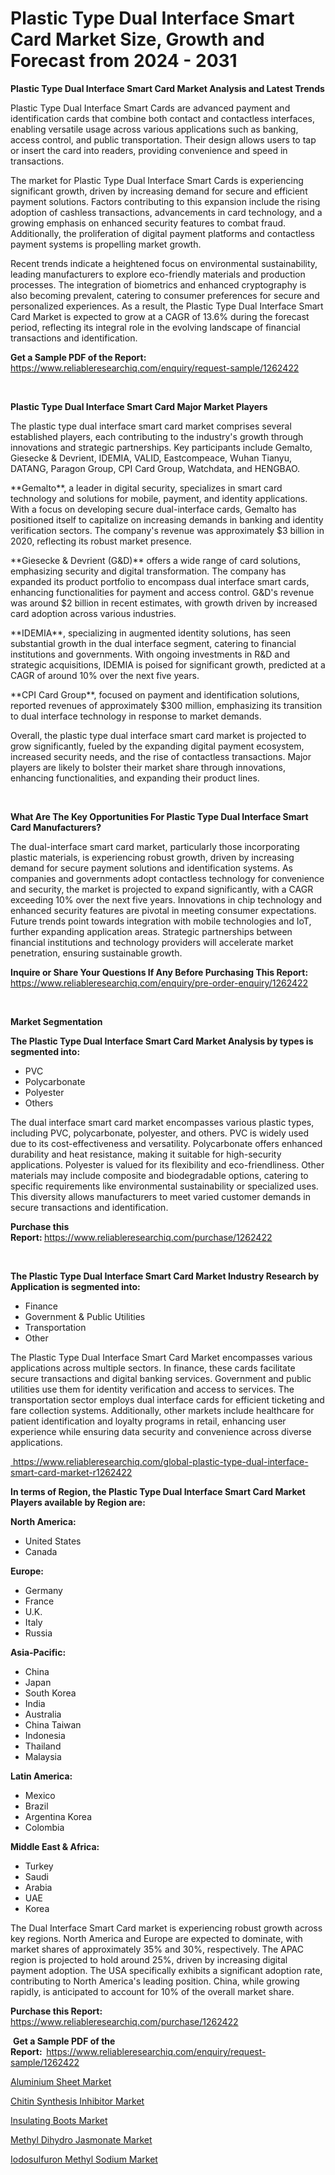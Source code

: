 <p><h1>Plastic Type Dual Interface Smart Card Market Size, Growth and Forecast from 2024 - 2031</h1></p><p><strong>Plastic Type Dual Interface Smart Card Market Analysis and Latest Trends</strong></p>
<p><p>Plastic Type Dual Interface Smart Cards are advanced payment and identification cards that combine both contact and contactless interfaces, enabling versatile usage across various applications such as banking, access control, and public transportation. Their design allows users to tap or insert the card into readers, providing convenience and speed in transactions.</p><p>The market for Plastic Type Dual Interface Smart Cards is experiencing significant growth, driven by increasing demand for secure and efficient payment solutions. Factors contributing to this expansion include the rising adoption of cashless transactions, advancements in card technology, and a growing emphasis on enhanced security features to combat fraud. Additionally, the proliferation of digital payment platforms and contactless payment systems is propelling market growth.</p><p>Recent trends indicate a heightened focus on environmental sustainability, leading manufacturers to explore eco-friendly materials and production processes. The integration of biometrics and enhanced cryptography is also becoming prevalent, catering to consumer preferences for secure and personalized experiences. As a result, the Plastic Type Dual Interface Smart Card Market is expected to grow at a CAGR of 13.6% during the forecast period, reflecting its integral role in the evolving landscape of financial transactions and identification.</p></p>
<p><strong>Get a Sample PDF of the Report:&nbsp;</strong> <a href="https://www.reliableresearchiq.com/enquiry/request-sample/1262422?utm_campaign=1834&utm_medium=2&utm_source=Github&utm_content=ia&utm_term=10122024&utm_id=plastic-type-dual-interface-smart-card">https://www.reliableresearchiq.com/enquiry/request-sample/1262422</a></p>
<p>&nbsp;</p>
<p><strong>Plastic Type Dual Interface Smart Card Major Market Players</strong></p>
<p><p>The plastic type dual interface smart card market comprises several established players, each contributing to the industry's growth through innovations and strategic partnerships. Key participants include Gemalto, Giesecke & Devrient, IDEMIA, VALID, Eastcompeace, Wuhan Tianyu, DATANG, Paragon Group, CPI Card Group, Watchdata, and HENGBAO.</p><p>**Gemalto**, a leader in digital security, specializes in smart card technology and solutions for mobile, payment, and identity applications. With a focus on developing secure dual-interface cards, Gemalto has positioned itself to capitalize on increasing demands in banking and identity verification sectors. The company's revenue was approximately $3 billion in 2020, reflecting its robust market presence.</p><p>**Giesecke & Devrient (G&D)** offers a wide range of card solutions, emphasizing security and digital transformation. The company has expanded its product portfolio to encompass dual interface smart cards, enhancing functionalities for payment and access control. G&D's revenue was around $2 billion in recent estimates, with growth driven by increased card adoption across various industries.</p><p>**IDEMIA**, specializing in augmented identity solutions, has seen substantial growth in the dual interface segment, catering to financial institutions and governments. With ongoing investments in R&D and strategic acquisitions, IDEMIA is poised for significant growth, predicted at a CAGR of around 10% over the next five years.</p><p>**CPI Card Group**, focused on payment and identification solutions, reported revenues of approximately $300 million, emphasizing its transition to dual interface technology in response to market demands.</p><p>Overall, the plastic type dual interface smart card market is projected to grow significantly, fueled by the expanding digital payment ecosystem, increased security needs, and the rise of contactless transactions. Major players are likely to bolster their market share through innovations, enhancing functionalities, and expanding their product lines.</p></p>
<p>&nbsp;</p>
<p><strong>What Are The Key Opportunities For Plastic Type Dual Interface Smart Card Manufacturers?</strong></p>
<p><p>The dual-interface smart card market, particularly those incorporating plastic materials, is experiencing robust growth, driven by increasing demand for secure payment solutions and identification systems. As companies and governments adopt contactless technology for convenience and security, the market is projected to expand significantly, with a CAGR exceeding 10% over the next five years. Innovations in chip technology and enhanced security features are pivotal in meeting consumer expectations. Future trends point towards integration with mobile technologies and IoT, further expanding application areas. Strategic partnerships between financial institutions and technology providers will accelerate market penetration, ensuring sustainable growth.</p></p>
<p><strong>Inquire or Share Your Questions If Any Before Purchasing This Report:</strong> <a href="https://www.reliableresearchiq.com/enquiry/pre-order-enquiry/1262422?utm_campaign=1834&utm_medium=2&utm_source=Github&utm_content=ia&utm_term=10122024&utm_id=plastic-type-dual-interface-smart-card">https://www.reliableresearchiq.com/enquiry/pre-order-enquiry/1262422</a></p>
<p>&nbsp;</p>
<p><strong>Market Segmentation</strong></p>
<p><strong>The Plastic Type Dual Interface Smart Card Market Analysis by types is segmented into:</strong></p>
<p><ul><li>PVC</li><li>Polycarbonate</li><li>Polyester</li><li>Others</li></ul></p>
<p><p>The dual interface smart card market encompasses various plastic types, including PVC, polycarbonate, polyester, and others. PVC is widely used due to its cost-effectiveness and versatility. Polycarbonate offers enhanced durability and heat resistance, making it suitable for high-security applications. Polyester is valued for its flexibility and eco-friendliness. Other materials may include composite and biodegradable options, catering to specific requirements like environmental sustainability or specialized uses. This diversity allows manufacturers to meet varied customer demands in secure transactions and identification.</p></p>
<p><strong>Purchase this Report:&nbsp;</strong><a href="https://www.reliableresearchiq.com/purchase/1262422?utm_campaign=1834&utm_medium=2&utm_source=Github&utm_content=ia&utm_term=10122024&utm_id=plastic-type-dual-interface-smart-card">https://www.reliableresearchiq.com/purchase/1262422</a></p>
<p>&nbsp;</p>
<p><strong>The Plastic Type Dual Interface Smart Card Market Industry Research by Application is segmented into:</strong></p>
<p><ul><li>Finance</li><li>Government & Public Utilities</li><li>Transportation</li><li>Other</li></ul></p>
<p><p>The Plastic Type Dual Interface Smart Card Market encompasses various applications across multiple sectors. In finance, these cards facilitate secure transactions and digital banking services. Government and public utilities use them for identity verification and access to services. The transportation sector employs dual interface cards for efficient ticketing and fare collection systems. Additionally, other markets include healthcare for patient identification and loyalty programs in retail, enhancing user experience while ensuring data security and convenience across diverse applications.</p></p>
<p><a href="https://www.reliableresearchiq.com/global-plastic-type-dual-interface-smart-card-market-r1262422?utm_campaign=1834&utm_medium=2&utm_source=Github&utm_content=ia&utm_term=10122024&utm_id=plastic-type-dual-interface-smart-card">&nbsp;https://www.reliableresearchiq.com/global-plastic-type-dual-interface-smart-card-market-r1262422</a></p>
<p><strong>In terms of Region, the Plastic Type Dual Interface Smart Card Market Players available by Region are:</strong></p>
<p>
    <p> <strong> North America: </strong>
        <ul>
            <li>United States</li>
            <li>Canada</li>
        </ul>
        </p> 
    <p> <strong> Europe: </strong>
        <ul>
            <li>Germany</li>
            <li>France</li>
            <li>U.K.</li>
            <li>Italy</li>
            <li>Russia</li>
        </ul>
        </p> 
    <p> <strong> Asia-Pacific: </strong>
        <ul>
            <li>China</li>
            <li>Japan</li>
            <li>South Korea</li>
            <li>India</li>
            <li>Australia</li>
            <li>China Taiwan</li>
            <li>Indonesia</li>
            <li>Thailand</li>
            <li>Malaysia</li>
        </ul>
        </p> 
    <p> <strong> Latin America: </strong>
        <ul>
            <li>Mexico</li>
            <li>Brazil</li>
            <li>Argentina Korea</li>
            <li>Colombia</li>
        </ul>
        </p> 
    <p> <strong> Middle East & Africa: </strong>
        <ul>
            <li>Turkey</li>
            <li>Saudi</li>
            <li>Arabia</li>
            <li>UAE</li>
            <li>Korea</li>
        </ul>
    </p>
    </p>
<p><p>The Dual Interface Smart Card market is experiencing robust growth across key regions. North America and Europe are expected to dominate, with market shares of approximately 35% and 30%, respectively. The APAC region is projected to hold around 25%, driven by increasing digital payment adoption. The USA specifically exhibits a significant adoption rate, contributing to North America's leading position. China, while growing rapidly, is anticipated to account for 10% of the overall market share.</p></p>
<p><strong>Purchase this Report: </strong><a href="https://www.reliableresearchiq.com/purchase/1262422?utm_campaign=1834&utm_medium=2&utm_source=Github&utm_content=ia&utm_term=10122024&utm_id=plastic-type-dual-interface-smart-card">https://www.reliableresearchiq.com/purchase/1262422</a></p>
<p>&nbsp;<strong>Get a Sample PDF of the Report:&nbsp;&nbsp;</strong><a href="https://www.reliableresearchiq.com/enquiry/request-sample/1262422?utm_campaign=1834&utm_medium=2&utm_source=Github&utm_content=ia&utm_term=10122024&utm_id=plastic-type-dual-interface-smart-card">https://www.reliableresearchiq.com/enquiry/request-sample/1262422</a></p>
<p><strong></strong></p>
<p><p><a href="https://www.linkedin.com/pulse/year-on-year-growth-aluminium-sheet-market-103-cagr-from-xt3uf?utm_campaign=1834&utm_medium=2&utm_source=Github&utm_content=ia&utm_term=10122024&utm_id=plastic-type-dual-interface-smart-card">Aluminium Sheet Market</a></p><p><a href="https://www.linkedin.com/pulse/c-hannibex-sqmmf?utm_campaign=1834&utm_medium=2&utm_source=Github&utm_content=ia&utm_term=10122024&utm_id=plastic-type-dual-interface-smart-card">Chitin Synthesis Inhibitor Market</a></p><p><a href="https://www.linkedin.com/pulse/insulating-boots-market-report-size-revenue-forecast-projected-bwzuf?utm_campaign=1834&utm_medium=2&utm_source=Github&utm_content=ia&utm_term=10122024&utm_id=plastic-type-dual-interface-smart-card">Insulating Boots Market</a></p><p><a href="https://www.linkedin.com/pulse/c-hannibex-sqmmf?utm_campaign=1834&utm_medium=2&utm_source=Github&utm_content=ia&utm_term=10122024&utm_id=plastic-type-dual-interface-smart-card">Methyl Dihydro Jasmonate Market</a></p><p><a href="https://www.linkedin.com/pulse/according-latest-iodosulfuron-methyl-sodium-market-forecast-bs8af?utm_campaign=1834&utm_medium=2&utm_source=Github&utm_content=ia&utm_term=10122024&utm_id=plastic-type-dual-interface-smart-card">Iodosulfuron Methyl Sodium Market</a></p></p>